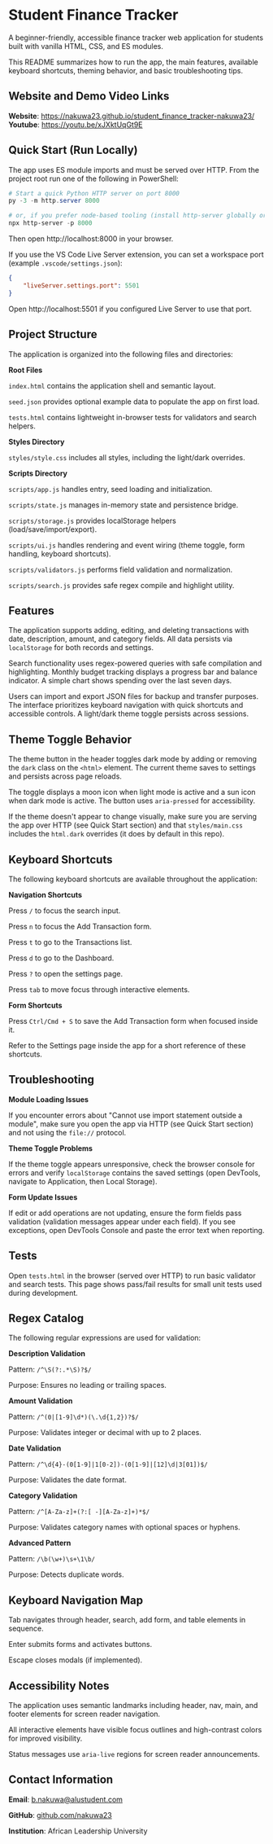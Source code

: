 # Student Finance Tracker

A beginner-friendly, accessible finance tracker web application for students built with vanilla HTML, CSS, and ES modules.

This README summarizes how to run the app, the main features, available keyboard shortcuts, theming behavior, and basic troubleshooting tips.

## Website and Demo Video Links

**Website**: https://nakuwa23.github.io/student_finance_tracker-nakuwa23/
**Youtube**: https://youtu.be/xJXktUqGt9E

## Quick Start (Run Locally)

The app uses ES module imports and must be served over HTTP. From the project root run one of the following in PowerShell:

```powershell
# Start a quick Python HTTP server on port 8000
py -3 -m http.server 8000

# or, if you prefer node-based tooling (install http-server globally or use npx)
npx http-server -p 8000
```

Then open http://localhost:8000 in your browser.

If you use the VS Code Live Server extension, you can set a workspace port (example `.vscode/settings.json`):

```json
{
	"liveServer.settings.port": 5501
}
```

Open http://localhost:5501 if you configured Live Server to use that port.

## Project Structure

The application is organized into the following files and directories:

**Root Files**

`index.html` contains the application shell and semantic layout.

`seed.json` provides optional example data to populate the app on first load.

`tests.html` contains lightweight in-browser tests for validators and search helpers.

**Styles Directory**

`styles/style.css` includes all styles, including the light/dark overrides.

**Scripts Directory**

`scripts/app.js` handles entry, seed loading and initialization.

`scripts/state.js` manages in-memory state and persistence bridge.

`scripts/storage.js` provides localStorage helpers (load/save/import/export).

`scripts/ui.js` handles rendering and event wiring (theme toggle, form handling, keyboard shortcuts).

`scripts/validators.js` performs field validation and normalization.

`scripts/search.js` provides safe regex compile and highlight utility.

## Features

The application supports adding, editing, and deleting transactions with date, description, amount, and category fields. All data persists via `localStorage` for both records and settings.

Search functionality uses regex-powered queries with safe compilation and highlighting. Monthly budget tracking displays a progress bar and balance indicator. A simple chart shows spending over the last seven days.

Users can import and export JSON files for backup and transfer purposes. The interface prioritizes keyboard navigation with quick shortcuts and accessible controls. A light/dark theme toggle persists across sessions.

## Theme Toggle Behavior

The theme button in the header toggles dark mode by adding or removing the `dark` class on the `<html>` element. The current theme saves to settings and persists across page reloads.

The toggle displays a moon icon when light mode is active and a sun icon when dark mode is active. The button uses `aria-pressed` for accessibility.

If the theme doesn't appear to change visually, make sure you are serving the app over HTTP (see Quick Start section) and that `styles/main.css` includes the `html.dark` overrides (it does by default in this repo).

## Keyboard Shortcuts

The following keyboard shortcuts are available throughout the application:

**Navigation Shortcuts**

Press `/` to focus the search input.

Press `n` to focus the Add Transaction form.

Press `t` to go to the Transactions list.

Press `d` to go to the Dashboard.

Press `?` to open the settings page.

Press `tab` to move focus through interactive elements.

**Form Shortcuts**

Press `Ctrl/Cmd + S` to save the Add Transaction form when focused inside it.

Refer to the Settings page inside the app for a short reference of these shortcuts.

## Troubleshooting

**Module Loading Issues**

If you encounter errors about "Cannot use import statement outside a module", make sure you open the app via HTTP (see Quick Start section) and not using the `file://` protocol.

**Theme Toggle Problems**

If the theme toggle appears unresponsive, check the browser console for errors and verify `localStorage` contains the saved settings (open DevTools, navigate to Application, then Local Storage).

**Form Update Issues**

If edit or add operations are not updating, ensure the form fields pass validation (validation messages appear under each field). If you see exceptions, open DevTools Console and paste the error text when reporting.

## Tests

Open `tests.html` in the browser (served over HTTP) to run basic validator and search tests. This page shows pass/fail results for small unit tests used during development.

## Regex Catalog

The following regular expressions are used for validation:

**Description Validation**

Pattern: `/^\S(?:.*\S)?$/`

Purpose: Ensures no leading or trailing spaces.

**Amount Validation**

Pattern: `/^(0|[1-9]\d*)(\.\d{1,2})?$/`

Purpose: Validates integer or decimal with up to 2 places.

**Date Validation**

Pattern: `/^\d{4}-(0[1-9]|1[0-2])-(0[1-9]|[12]\d|3[01])$/`

Purpose: Validates the date format.

**Category Validation**

Pattern: `/^[A-Za-z]+(?:[ -][A-Za-z]+)*$/`

Purpose: Validates category names with optional spaces or hyphens.

**Advanced Pattern**

Pattern: `/\b(\w+)\s+\1\b/`

Purpose: Detects duplicate words.

## Keyboard Navigation Map

Tab navigates through header, search, add form, and table elements in sequence.

Enter submits forms and activates buttons.

Escape closes modals (if implemented).

## Accessibility Notes

The application uses semantic landmarks including header, nav, main, and footer elements for screen reader navigation.

All interactive elements have visible focus outlines and high-contrast colors for improved visibility.

Status messages use `aria-live` regions for screen reader announcements.

## Contact Information

**Email**: [b.nakuwa@alustudent.com](b.nakuwa@alustudent.com)

**GitHub**: [github.com/nakuwa23](https://github.com/nakuwa23)

**Institution**: African Leadership University